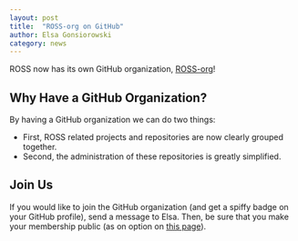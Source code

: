 ```yaml
---
layout: post
title:  "ROSS-org on GitHub"
author: Elsa Gonsiorowski
category: news
---
```


ROSS now has its own GitHub organization, [ROSS-org](https://github.com/ROSS-org)!

## Why Have a GitHub Organization?

By having a GitHub organization we can do two things:

- First, ROSS related projects and repositories are now clearly grouped together.
- Second, the administration of these repositories is greatly simplified.

## Join Us

If you would like to join the GitHub organization (and get a spiffy badge on your GitHub profile), send a message to Elsa.
Then, be sure that you make your membership public (as on option on [this page](https://github.com/orgs/ROSS-org/people)).
